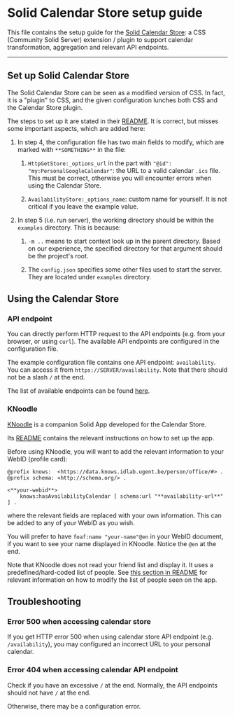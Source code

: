 # Solid Calendar Store setup guide

This file contains the setup guide for the [Solid Calendar Store](https://github.com/KNowledgeOnWebScale/solid-calendar-store): a CSS (Community Solid Server) extension / plugin to support calendar transformation, aggregation and relevant API endpoints.

---

## Set up Solid Calendar Store

The Solid Calendar Store can be seen as a modified version of CSS. In fact, it is a "plugin" to CSS, and the given configuration lunches both CSS and the Calendar Store plugin.

The steps to set up it are stated in their [README](https://github.com/KNowledgeOnWebScale/solid-calendar-store#how-to-run). It is correct, but misses some important aspects, which are added here:

1. In step 4, the configuration file has two main fields to modify, which are marked with `**SOMETHING**` in the file:
   
   1. `HttpGetStore:_options_url` in the part with `"@id": "my:PersonalGoogleCalendar"`: the URL to a valid calendar `.ics` file. This must be correct, otherwise you will encounter errors when using the Calendar Store.
   
   2. `AvailabilityStore:_options_name`: custom name for yourself. It is not critical if you leave the example value.

2. In step 5 (i.e. run server), the working directory should be within the `examples` directory. This is because:
   
   1. `-m ..` means to start context look up in the parent directory. Based on our experience, the specified directory for that argument should be the project's root.
   
   2. The `config.json` specifies some other files used to start the server. They are located under `examples` directory.

## Using the Calendar Store

### API endpoint

You can directly perform HTTP request to the API endpoints (e.g. from your browser, or using `curl`). The available API endpoints are configured in the configuration file.

The example configuration file contains one API endpoint: `availability`. You can access it from `https://SERVER/availability`. Note that there should not be a slash `/` at the end.

The list of available endpoints can be found [here](https://github.com/KNowledgeOnWebScale/solid-calendar-store#endpoints).

### KNoodle

[KNoodle](https://github.com/KNowledgeOnWebScale/knoodle/) is a companion Solid App developed for the Calendar Store.



Its [README](https://github.com/KNowledgeOnWebScale/knoodle#run-locally-via-http-server) contains the relevant instructions on how to set up the app.



Before using KNoodle, you will want to add the relevant information to your WebID (profile card):

```turtle
@prefix knows:  <https://data.knows.idlab.ugent.be/person/office/#> .
@prefix schema: <http://schema.org/> .

<**your-webid**>
    knows:hasAvailabilityCalendar [ schema:url "**availability-url**" ] .
```

where the relevant fields are replaced with your own information. This can be added to any of your WebID as you wish.

You will prefer to have `foaf:name "your-name"@en` in your WebID document, if you want to see your name displayed in KNoodle. Notice the `@en` at the end.



Note that KNoodle does not read your friend list and display it. It uses a predefined/hard-coded list of people. See [this section in README](https://github.com/KNowledgeOnWebScale/knoodle#suggested-changes-for-your-use-case) for relevant information on how to modify the list of people seen on the app.



## Troubleshooting

### Error 500 when accessing calendar store

If you get HTTP error 500 when using calendar store API endpoint (e.g. `/availability`), you may configured an incorrect URL to your personal calendar.

### Error 404 when accessing calendar API endpoint

Check if you have an excessive `/` at the end. Normally, the API endpoints should not have `/` at the end.

Otherwise, there may be a configuration error.
